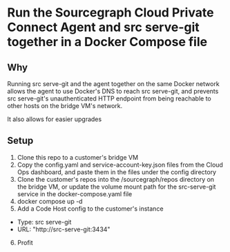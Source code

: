 # Run the Sourcegraph Cloud Private Connect Agent and src serve-git together in a Docker Compose file

## Why
Running src serve-git and the agent together on the same Docker network allows the agent to use Docker's DNS to reach src serve-git, and prevents src serve-git's unauthenticated HTTP endpoint from being reachable to other hosts on the bridge VM's network.

It also allows for easier upgrades

## Setup
1. Clone this repo to a customer's bridge VM
2. Copy the config.yaml and service-account-key.json files from the Cloud Ops dashboard, and paste them in the files under the config directory
3. Clone the customer's repos into the /sourcegraph/repos directory on the bridge VM, or update the volume mount path for the src-serve-git service in the docker-compose.yaml file
4. docker compose up -d
5. Add a Code Host config to the customer's instance
 - Type: src serve-git
 - URL: "http://src-serve-git:3434"
6. Profit
